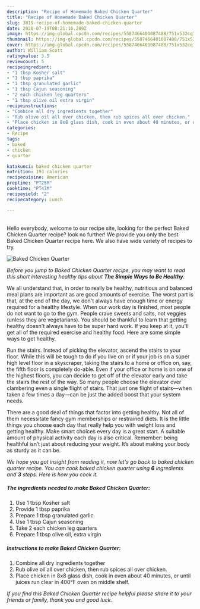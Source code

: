 ```yaml
---
description: "Recipe of Homemade Baked Chicken Quarter"
title: "Recipe of Homemade Baked Chicken Quarter"
slug: 3019-recipe-of-homemade-baked-chicken-quarter
date: 2020-07-19T08:21:16.289Z
image: https://img-global.cpcdn.com/recipes/5587466401087488/751x532cq70/baked-chicken-quarter-recipe-main-photo.jpg
thumbnail: https://img-global.cpcdn.com/recipes/5587466401087488/751x532cq70/baked-chicken-quarter-recipe-main-photo.jpg
cover: https://img-global.cpcdn.com/recipes/5587466401087488/751x532cq70/baked-chicken-quarter-recipe-main-photo.jpg
author: William Scott
ratingvalue: 3.5
reviewcount: 5
recipeingredient:
- "1 tbsp Kosher salt"
- "1 tbsp paprika"
- "1 tbsp granulated garlic"
- "1 tbsp Cajun seasoning"
- "2 each chicken leg quarters"
- "1 tbsp olive oil extra virgin"
recipeinstructions:
- "Combine all dry ingredients together"
- "Rub olive oil all over chicken, then rub spices all over chicken."
- "Place chicken in 8x8 glass dish, cook in oven about 40 minutes, or until juices run clear in 400°F oven on middle shelf."
categories:
- Recipe
tags:
- baked
- chicken
- quarter

katakunci: baked chicken quarter 
nutrition: 193 calories
recipecuisine: American
preptime: "PT25M"
cooktime: "PT47M"
recipeyield: "2"
recipecategory: Lunch

---
```

<br>
Hello everybody, welcome to our recipe site, looking for the perfect Baked Chicken Quarter recipe? look no further! We provide you only the best Baked Chicken Quarter recipe here. We also have wide variety of recipes to try.
<br>


![Baked Chicken Quarter](https://img-global.cpcdn.com/recipes/5587466401087488/751x532cq70/baked-chicken-quarter-recipe-main-photo.jpg)

<i>Before you jump to Baked Chicken Quarter recipe, you may want to read this short interesting healthy tips about <strong>The Simple Ways to Be Healthy</strong>.</i>

We all understand that, in order to really be healthy, nutritious and balanced meal plans are important as are good amounts of exercise. The worst part is that, at the end of the day, we don't always have enough time or energy required for a healthy lifestyle. When our work day is finished, most people do not want to go to the gym. People crave sweets and salts, not veggies (unless they are vegetarians). You should be thankful to learn that getting healthy doesn't always have to be super hard work. If you keep at it, you'll get all of the required exercise and healthy food. Here are some simple ways to get healthy.

Run the stairs. Instead of picking the elevator, ascend the stairs to your floor. While this will be tough to do if you live on or if your job is on a super high level floor in a skyscraper, taking the stairs to a home or office on, say, the fifth floor is completely do-able. Even if your office or home is on one of the highest floors, you can decide to get off of the elevator early and take the stairs the rest of the way. So many people choose the elevator over clambering even a single flight of stairs. That just one flight of stairs—when taken a few times a day—can be just the added boost that your system needs. 

There are a good deal of things that factor into getting healthy. Not all of them necessitate fancy gym memberships or restrained diets. It is the little things you choose each day that really help you with weight loss and getting healthy. Make smart choices every day is a great start. A suitable amount of physical activity each day is also critical. Remember: being healthful isn’t just about reducing your weight. It’s about making your body as sturdy as it can be. 


<i>We hope you got insight from reading it, now let's go back to baked chicken quarter recipe. You can cook baked chicken quarter using <strong>6</strong> ingredients and <strong>3</strong> steps. Here is how you cook it.
</i>

##### The ingredients needed to make Baked Chicken Quarter:

1. Use 1 tbsp Kosher salt
1. Provide 1 tbsp paprika
1. Prepare 1 tbsp granulated garlic
1. Use 1 tbsp Cajun seasoning
1. Take 2 each chicken leg quarters
1. Prepare 1 tbsp olive oil, extra virgin


##### Instructions to make Baked Chicken Quarter:

1. Combine all dry ingredients together
1. Rub olive oil all over chicken, then rub spices all over chicken.
1. Place chicken in 8x8 glass dish, cook in oven about 40 minutes, or until juices run clear in 400°F oven on middle shelf.


<i>If you find this Baked Chicken Quarter recipe helpful please share it to your friends or family, thank you and good luck.</i>

